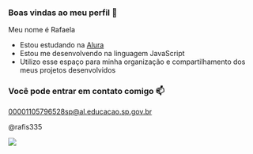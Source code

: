 ### Boas vindas ao meu perfil 💙

Meu nome é Rafaela

- Estou estudando na [Alura](https://www.alura.com.br)
- Estou me desenvolvendo na linguagem JavaScript
- Utilizo esse espaço para minha organização e compartilhamento dos meus projetos desenvolvidos

### Você pode entrar em contato comigo 📫

00001105796528sp@al.educacao.sp.gov.br

@rafis335


![](https://media.tenor.com/eRGU5l2v-_wAAAAi/cat-meme.gif)
